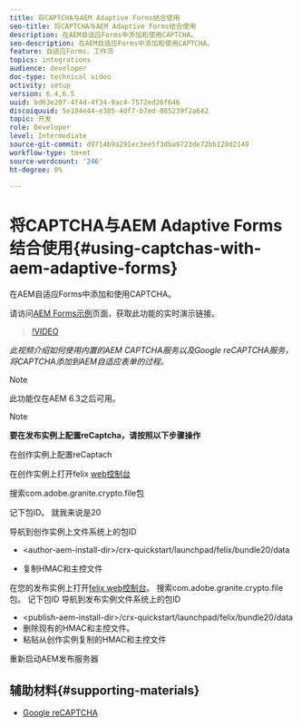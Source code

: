 ```yaml
---
title: 将CAPTCHA与AEM Adaptive Forms结合使用
seo-title: 将CAPTCHA与AEM Adaptive Forms结合使用
description: 在AEM自适应Forms中添加和使用CAPTCHA。
seo-description: 在AEM自适应Forms中添加和使用CAPTCHA。
feature: 自适应Forms，工作流
topics: integrations
audience: developer
doc-type: technical video
activity: setup
version: 6.4,6.5
uuid: bd63e207-4f4d-4f34-9ac4-7572ed26f646
discoiquuid: 5e184e44-e385-4df7-b7ed-085239f2a642
topic: 开发
role: Developer
level: Intermediate
source-git-commit: d9714b9a291ec3ee5f3dba9723de72bb120d2149
workflow-type: tm+mt
source-wordcount: '246'
ht-degree: 0%

---
```



# 将CAPTCHA与AEM Adaptive Forms结合使用{#using-captchas-with-aem-adaptive-forms}

在AEM自适应Forms中添加和使用CAPTCHA。

请访问[AEM Forms示例](https://forms.enablementadobe.com/content/samples/samples.html?query=0)页面，获取此功能的实时演示链接。

>[!VIDEO](https://video.tv.adobe.com/v/18336/?quality=9&learn=on)

*此视频介绍如何使用内置的AEM CAPTCHA服务以及Google reCAPTCHA服务，将CAPTCHA添加到AEM自适应表单的过程。*

>[!NOTE]
>
>此功能仅在AEM 6.3之后可用。

>[!NOTE]
>
>**要在发布实例上配置reCaptcha，请按照以下步骤操作**
>
>在创作实例上配置reCaptach
>
>在创作实例上打开felix [web控制台](http://localhost:4502/system/console/bundles)
>
>搜索com.adobe.granite.crypto.file包
>
>记下包ID。 就我来说是20
>
>导航到创作实例上文件系统上的包ID
>
>* &lt;author-aem-install-dir>/crx-quickstart/launchpad/felix/bundle20/data
* 复制HMAC和主控文件

在您的发布实例上打开[felix web控制台](http://localhost:4502/system/console/bundles)。 搜索com.adobe.granite.crypto.file包。 记下包ID
导航到发布实例文件系统上的包ID
* &lt;publish-aem-install-dir>/crx-quickstart/launchpad/felix/bundle20/data
* 删除现有的HMAC和主控文件。
* 粘贴从创作实例复制的HMAC和主控文件

重新启动AEM发布服务器

## 辅助材料{#supporting-materials}

* [Google reCAPTCHA](https://www.google.com/recaptcha)


